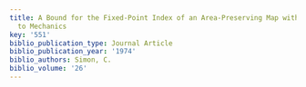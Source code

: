 ```yaml
---
title: A Bound for the Fixed-Point Index of an Area-Preserving Map with Applications
  to Mechanics
key: '551'
biblio_publication_type: Journal Article
biblio_publication_year: '1974'
biblio_authors: Simon, C.
biblio_volume: '26'
---
```

